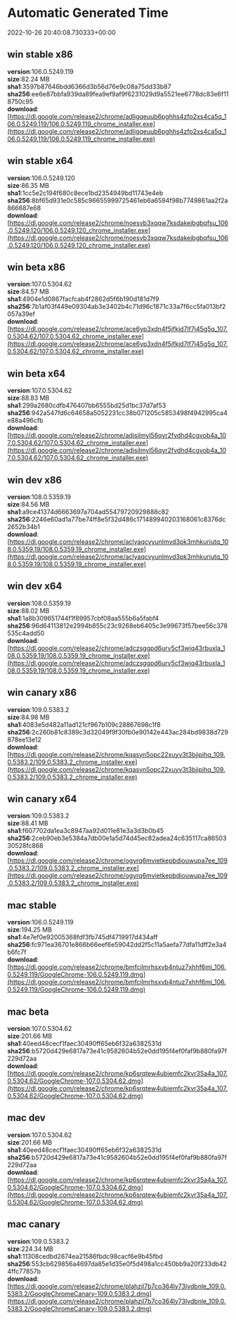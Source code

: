 # Automatic Generated Time
2022-10-26 20:40:08.730333+00:00

## win stable x86
**version**:106.0.5249.119  
**size**:82.24 MB  
**sha1**:3597b87646bdd6366d3b56d76e9c08a75dd33b87  
**sha256**:ee6e87bbfa939da89fea9ef9af9f6231029d9a5521ee6778dc83e6f118750c95  
**download**:[https://dl.google.com/release2/chrome/adligqeuub6pghhs4zfp2xs4ca5q_106.0.5249.119/106.0.5249.119_chrome_installer.exe](https://dl.google.com/release2/chrome/adligqeuub6pghhs4zfp2xs4ca5q_106.0.5249.119/106.0.5249.119_chrome_installer.exe)  

## win stable x64
**version**:106.0.5249.120  
**size**:86.35 MB  
**sha1**:1cc5e2c194f680c8ece1bd2354949bd11743e4eb  
**sha256**:8bf65d931e0c585c96655999725461eb6a6594f98b7749861aa2f2a866687e68  
**download**:[https://dl.google.com/release2/chrome/noesvb3xqqw7ksdakejbgbqfsu_106.0.5249.120/106.0.5249.120_chrome_installer.exe](https://dl.google.com/release2/chrome/noesvb3xqqw7ksdakejbgbqfsu_106.0.5249.120/106.0.5249.120_chrome_installer.exe)  

## win beta x86
**version**:107.0.5304.62  
**size**:84.57 MB  
**sha1**:4904e1d0867facfcab4f2862d5f6b190d181d7f9  
**sha256**:7b1af03f449e09304ab3e3402b4c71d96c1871c33a7f6cc5fa013bf2057a39ef  
**download**:[https://dl.google.com/release2/chrome/ace6yp3xdn4f5jfkjd7lf7j45g5q_107.0.5304.62/107.0.5304.62_chrome_installer.exe](https://dl.google.com/release2/chrome/ace6yp3xdn4f5jfkjd7lf7j45g5q_107.0.5304.62/107.0.5304.62_chrome_installer.exe)  

## win beta x64
**version**:107.0.5304.62  
**size**:88.83 MB  
**sha1**:299a2680cdfb476407bb6555bd25d1bc37d7af53  
**sha256**:942a547fd6c64658a5052231cc38b071205c5853498f4942995ca4e88a496cfb  
**download**:[https://dl.google.com/release2/chrome/adjsilmyl56qyr2fvdhd4cgvob4a_107.0.5304.62/107.0.5304.62_chrome_installer.exe](https://dl.google.com/release2/chrome/adjsilmyl56qyr2fvdhd4cgvob4a_107.0.5304.62/107.0.5304.62_chrome_installer.exe)  

## win dev x86
**version**:108.0.5359.19  
**size**:84.56 MB  
**sha1**:a9ce41374d6663697a704ad55479720929888c82  
**sha256**:2246e60ad1a77be74ff8e5f32d486c171489940203168061c8376dc2652b34b1  
**download**:[https://dl.google.com/release2/chrome/aclyaqcvyunlmvd3pk3mhkuriutq_108.0.5359.19/108.0.5359.19_chrome_installer.exe](https://dl.google.com/release2/chrome/aclyaqcvyunlmvd3pk3mhkuriutq_108.0.5359.19/108.0.5359.19_chrome_installer.exe)  

## win dev x64
**version**:108.0.5359.19  
**size**:88.02 MB  
**sha1**:1a8b309651744f1f89957cbf08aa555b6a5fabf4  
**sha256**:96d64113812e2994b855c23c9268eb6405c3e99673f57bee56c378535c4add50  
**download**:[https://dl.google.com/release2/chrome/adczsggpd6urv5cf3wjq43rbuxla_108.0.5359.19/108.0.5359.19_chrome_installer.exe](https://dl.google.com/release2/chrome/adczsggpd6urv5cf3wjq43rbuxla_108.0.5359.19/108.0.5359.19_chrome_installer.exe)  

## win canary x86
**version**:109.0.5383.2  
**size**:84.98 MB  
**sha1**:4083e5d482a11ad121cf967b109c28867698c1f8  
**sha256**:2c260b81c8389c3d32049f9f30fb0e90142e443ac284bd9838d729878ee13e12  
**download**:[https://dl.google.com/release2/chrome/kqasyn5opc22xuyv3t3bjipihq_109.0.5383.2/109.0.5383.2_chrome_installer.exe](https://dl.google.com/release2/chrome/kqasyn5opc22xuyv3t3bjipihq_109.0.5383.2/109.0.5383.2_chrome_installer.exe)  

## win canary x64
**version**:109.0.5383.2  
**size**:88.41 MB  
**sha1**:f607702da1ea3c8947aa92d011e81e3a3d3b0b45  
**sha256**:2ceb90eb3e5384a7db00e1a5d74d45ec82adea24c635117ca8650330528fc868  
**download**:[https://dl.google.com/release2/chrome/ogyrq6mvietkepbdiouwupa7ee_109.0.5383.2/109.0.5383.2_chrome_installer.exe](https://dl.google.com/release2/chrome/ogyrq6mvietkepbdiouwupa7ee_109.0.5383.2/109.0.5383.2_chrome_installer.exe)  

## mac stable
**version**:106.0.5249.119  
**size**:194.25 MB  
**sha1**:4e7ef0e92005368fdf3fb745df4719917d434aff  
**sha256**:fc971ea36701e866b66eef6e59042dd2f5c11a5aefa77dfa11dff2e3a4b6fc7f  
**download**:[https://dl.google.com/release2/chrome/bmfcilmrhsxvb4ntuz7xhhf6mi_106.0.5249.119/GoogleChrome-106.0.5249.119.dmg](https://dl.google.com/release2/chrome/bmfcilmrhsxvb4ntuz7xhhf6mi_106.0.5249.119/GoogleChrome-106.0.5249.119.dmg)  

## mac beta
**version**:107.0.5304.62  
**size**:201.66 MB  
**sha1**:40eed48cecf1faec30490ff65eb6f32a6382531d  
**sha256**:b5720d429e6817a73e41c9582604b52e0dd195f4ef0faf9b880fa97f229d72aa  
**download**:[https://dl.google.com/release2/chrome/kp6srqtew4ubiemfc2kvr35a4a_107.0.5304.62/GoogleChrome-107.0.5304.62.dmg](https://dl.google.com/release2/chrome/kp6srqtew4ubiemfc2kvr35a4a_107.0.5304.62/GoogleChrome-107.0.5304.62.dmg)  

## mac dev
**version**:107.0.5304.62  
**size**:201.66 MB  
**sha1**:40eed48cecf1faec30490ff65eb6f32a6382531d  
**sha256**:b5720d429e6817a73e41c9582604b52e0dd195f4ef0faf9b880fa97f229d72aa  
**download**:[https://dl.google.com/release2/chrome/kp6srqtew4ubiemfc2kvr35a4a_107.0.5304.62/GoogleChrome-107.0.5304.62.dmg](https://dl.google.com/release2/chrome/kp6srqtew4ubiemfc2kvr35a4a_107.0.5304.62/GoogleChrome-107.0.5304.62.dmg)  

## mac canary
**version**:109.0.5383.2  
**size**:224.34 MB  
**sha1**:11308cedbd2674ea21586fbdc98cacf6e9b45fbd  
**sha256**:553cb629856a4697da85e1d35e0f5d498a1cc450bb9a20f233db424ffc77857b  
**download**:[https://dl.google.com/release2/chrome/plahzjl7b7co364ly73lvdbnle_109.0.5383.2/GoogleChromeCanary-109.0.5383.2.dmg](https://dl.google.com/release2/chrome/plahzjl7b7co364ly73lvdbnle_109.0.5383.2/GoogleChromeCanary-109.0.5383.2.dmg)  

